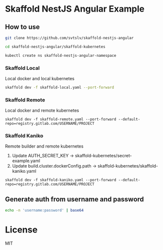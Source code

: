 # Skaffold NestJS Angular Example

## How to use

```sh
git clone https://github.com/svtslv/skaffold-nestjs-angular
```

```sh
cd skaffold-nestjs-angular/skaffold-kubernetes
```

```sh
kubectl create ns skaffold-nestjs-angular-namespace
```

### Skaffold Local

Local docker and local kubernetes

```sh
skaffold dev -f skaffold-local.yaml --port-forward
```

### Skaffold Remote

Local docker and remote kubernetes

```
skaffold dev -f skaffold-remote.yaml --port-forward --default-repo=registry.gitlab.com/USERNAME/PROJECT
```

### Skaffold Kaniko

Remote builder and remote kubernetes

1. Update AUTH_SECRET_KEY -> skaffold-kubernetes/secret-example.yaml
2. Update build.cluster.dockerConfig.path -> skaffold-kubernetes/skaffold-kaniko.yaml

```
skaffold dev -f skaffold-kaniko.yaml --port-forward --default-repo=registry.gitlab.com/USERNAME/PROJECT
```

## Generate auth from username and password

```sh
echo -n 'username:password' | base64
```

# License

MIT


